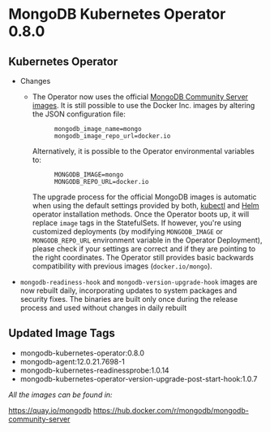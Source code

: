 # MongoDB Kubernetes Operator 0.8.0

## Kubernetes Operator

- Changes
  - The Operator now uses the official [MongoDB Community Server images](https://hub.docker.com/r/mongodb/mongodb-community-server).
    It is still possible to use the Docker Inc. images by altering the JSON configuration file:
    ```
          mongodb_image_name=mongo
          mongodb_image_repo_url=docker.io
    ```
    Alternatively, it is possible to the Operator environmental variables to:
    ```
          MONGODB_IMAGE=mongo
          MONGODB_REPO_URL=docker.io
    ```
    The upgrade process for the official MongoDB images is automatic when using the default settings provided by both,
    [kubectl](install-upgrade.md#install-the-operator-using-kubectl) and [Helm](install-upgrade.md#install-the-operator-using-helm)
    operator installation methods. Once the Operator boots up, it will replace `image` tags in the StatefulSets. If however,
    you're using customized deployments (by modifying `MONGODB_IMAGE` or `MONGODB_REPO_URL` environment variable in the Operator
    Deployment), please check if your settings are correct and if they are pointing to the right coordinates. The Operator
    still provides basic backwards compatibility with previous images (`docker.io/mongo`).

- `mongodb-readiness-hook` and `mongodb-version-upgrade-hook` images are now rebuilt daily, incorporating updates to system packages and security fixes. The binaries are built only once during the release process and used without changes in daily rebuilt


## Updated Image Tags

- mongodb-kubernetes-operator:0.8.0
- mongodb-agent:12.0.21.7698-1
- mongodb-kubernetes-readinessprobe:1.0.14
- mongodb-kubernetes-operator-version-upgrade-post-start-hook:1.0.7

_All the images can be found in:_

https://quay.io/mongodb
https://hub.docker.com/r/mongodb/mongodb-community-server
